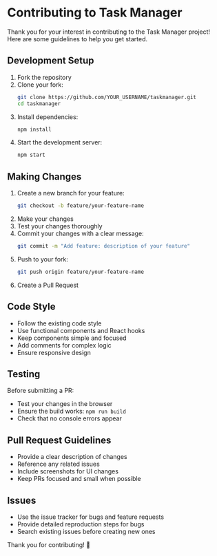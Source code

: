 # Contributing to Task Manager

Thank you for your interest in contributing to the Task Manager project! Here are some guidelines to help you get started.

## Development Setup

1. Fork the repository
2. Clone your fork:
   ```bash
   git clone https://github.com/YOUR_USERNAME/taskmanager.git
   cd taskmanager
   ```
3. Install dependencies:
   ```bash
   npm install
   ```
4. Start the development server:
   ```bash
   npm start
   ```

## Making Changes

1. Create a new branch for your feature:
   ```bash
   git checkout -b feature/your-feature-name
   ```
2. Make your changes
3. Test your changes thoroughly
4. Commit your changes with a clear message:
   ```bash
   git commit -m "Add feature: description of your feature"
   ```
5. Push to your fork:
   ```bash
   git push origin feature/your-feature-name
   ```
6. Create a Pull Request

## Code Style

- Follow the existing code style
- Use functional components and React hooks
- Keep components simple and focused
- Add comments for complex logic
- Ensure responsive design

## Testing

Before submitting a PR:
- Test your changes in the browser
- Ensure the build works: `npm run build`
- Check that no console errors appear

## Pull Request Guidelines

- Provide a clear description of changes
- Reference any related issues
- Include screenshots for UI changes
- Keep PRs focused and small when possible

## Issues

- Use the issue tracker for bugs and feature requests
- Provide detailed reproduction steps for bugs
- Search existing issues before creating new ones

Thank you for contributing! 🎉
